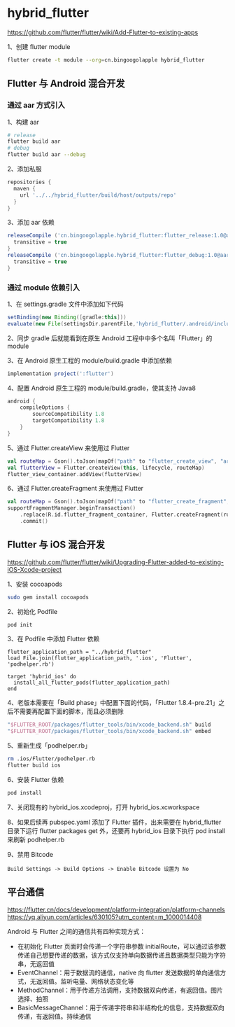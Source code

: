 # hybrid_flutter

https://github.com/flutter/flutter/wiki/Add-Flutter-to-existing-apps

1、创建 flutter module

```bash
flutter create -t module --org=cn.bingoogolapple hybrid_flutter
```

## Flutter 与 Android 混合开发

### 通过 aar 方式引入

1、构建 aar

```bash
# release
flutter build aar
# debug
flutter build aar --debug
```
2、添加私服
```groovy
repositories {
  maven {
    url '../../hybrid_flutter/build/host/outputs/repo'
  }
}
```
3、添加 aar 依赖
```groovy
releaseCompile ('cn.bingoogolapple.hybrid_flutter:flutter_release:1.0@aar') {
  transitive = true
}
releaseCompile ('cn.bingoogolapple.hybrid_flutter:flutter_debug:1.0@aar') {
  transitive = true
}
```

### 通过 module 依赖引入

1、在 settings.gradle 文件中添加如下代码

```groovy
setBinding(new Binding([gradle:this]))
evaluate(new File(settingsDir.parentFile,'hybrid_flutter/.android/include_flutter.groovy'))
```
2、同步 gradle 后就能看到在原生 Android 工程中中多个名叫「Flutter」的 module

3、在 Android 原生工程的 module/build.gradle 中添加依赖

```groovy
implementation project(':flutter')
```

4、配置 Android 原生工程的 module/build.gradle，使其支持 Java8

```groovy
android {
    compileOptions {
        sourceCompatibility 1.8
        targetCompatibility 1.8
    }
}
```
5、通过 Flutter.createView 来使用过 Flutter

```kotlin
val routeMap = Gson().toJson(mapOf("path" to "flutter_create_view", "arguments" to "Android 通过 Flutter.createView 集成 Flutter"))
val flutterView = Flutter.createView(this, lifecycle, routeMap)
flutter_view_container.addView(flutterView)
```
6、通过 Flutter.createFragment 来使用过 Flutter

```kotlin
val routeMap = Gson().toJson(mapOf("path" to "flutter_create_fragment", "arguments" to "Android 通过 Flutter.createFragment 集成 Flutter"))
supportFragmentManager.beginTransaction()
    .replace(R.id.flutter_fragment_container, Flutter.createFragment(routeMap))
    .commit()
```

## Flutter 与 iOS 混合开发

https://github.com/flutter/flutter/wiki/Upgrading-Flutter-added-to-existing-iOS-Xcode-project

1、安装 cocoapods

```bash
sudo gem install cocoapods
```
2、初始化 Podfile

```bash
pod init
```
3、在 Podfile 中添加 Flutter 依赖

```
flutter_application_path = "../hybrid_flutter"
load File.join(flutter_application_path, '.ios', 'Flutter', 'podhelper.rb')

target 'hybrid_ios' do
  install_all_flutter_pods(flutter_application_path)
end
```

4、老版本需要在「Build phase」中配置下面的代码，「Flutter 1.8.4-pre.21」之后不需要再配置下面的脚本，而且必须删除

```groovy
"$FLUTTER_ROOT/packages/flutter_tools/bin/xcode_backend.sh" build
"$FLUTTER_ROOT/packages/flutter_tools/bin/xcode_backend.sh" embed
```

5、重新生成「podhelper.rb」

```bash
rm .ios/Flutter/podhelper.rb
flutter build ios
```
6、安装 Flutter 依赖

```bash
pod install
```

7、关闭现有的 hybrid_ios.xcodeproj，打开 hybrid_ios.xcworkspace

8、如果后续再 pubspec.yaml 添加了 Flutter 插件，出来需要在 hybrid_flutter 目录下运行 flutter packages get 外，还要再 hybrid_ios 目录下执行 pod install 来刷新 podhelper.rb

9、禁用 Bitcode

```
Build Settings -> Build Options -> Enable Bitcode 设置为 No
```

## 平台通信

https://flutter.cn/docs/development/platform-integration/platform-channels
https://yq.aliyun.com/articles/630105?utm_content=m_1000014408

Android 与 Flutter 之间的通信共有四种实现方式：

* 在初始化 Flutter 页面时会传递一个字符串参数 initialRoute，可以通过该参数传递自己想要传递的数据，该方式仅支持单向数据传递且数据类型只能为字符串，无返回值
* EventChannel：用于数据流的通信，native 向 flutter 发送数据的单向通信方式，无返回值。监听电量、网络状态变化等
* MethodChannel：用于传递方法调用，支持数据双向传递，有返回值。图片选择、拍照
* BasicMessageChannel：用于传递字符串和半结构化的信息，支持数据双向传递，有返回值。持续通信